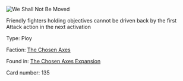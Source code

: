 
![We Shall Not Be Moved](https://warhammerunderworlds.com/wp-content/uploads/sites/6/2018/02/135_ENG.png)

Friendly fighters holding objectives cannot be driven back by the first Attack action in the next activation

Type: Ploy

Faction: [The Chosen Axes](/factions/the-chosen-axes.md)

Found in: [The Chosen Axes Expansion](/locations/the-chosen-axes-expansion.md)

Card number: 135
